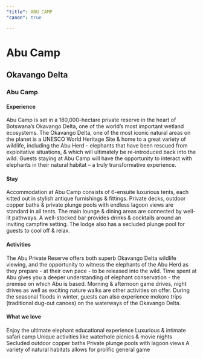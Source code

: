 ```yaml
---
"title": ABU CAMP
"canon": true

---
```


# Abu Camp
## Okavango Delta
### Abu Camp

#### Experience
Abu Camp is set in a 180,000-hectare private reserve in the heart of Botswana’s Okavango Delta, one of the world’s most important wetland ecosystems.
The Okavango Delta, one of the most iconic natural areas on the planet is a UNESCO World Heritage Site &amp; home to a great variety of wildlife, including the Abu Herd – elephants that have been rescued from exploitative situations, &amp; which will ultimately be re-introduced back into the wild.
Guests staying at Abu Camp will have the opportunity to interact with elephants in their natural habitat – a truly transformative experience.

#### Stay
Accommodation at Abu Camp consists of 6-ensuite luxurious tents, each kitted out in stylish antique furnishings &amp; fittings.  Private decks, outdoor copper baths &amp; private plunge pools with endless lagoon views are standard in all tents.
The main lounge &amp; dining areas are connected by well-lit pathways.  A well-stocked bar provides drinks &amp; cocktails around an inviting campfire setting.  The lodge also has a secluded plunge pool for guests to cool off &amp; relax.

#### Activities
The Abu Private Reserve offers both superb Okavango Delta wildlife viewing, and the opportunity to witness the elephants of the Abu Herd as they prepare - at their own pace - to be released into the wild. Time spent at Abu gives you a deeper understanding of elephant conservation - the premise on which Abu is based.
Morning &amp; afternoon game drives, night drives as well as exciting nature walks are other activities on offer.  During the seasonal floods in winter, guests can also experience mokoro trips (traditional dug-out canoes) on the waterways of the Okavango Delta.


#### What we love
Enjoy the ultimate elephant educational experience
Luxurious &amp; intimate safari camp
Unique activities like waterhole picnics &amp; movie nights
Secluded outdoor copper baths
Private plunge pools with lagoon views
A variety of natural habitats allows for prolific general game